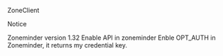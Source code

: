 ZoneClient





Notice 

Zoneminder version 1.32
Enable API in zoneminder
Enble OPT_AUTH in Zoneminder, it returns my credential key.









